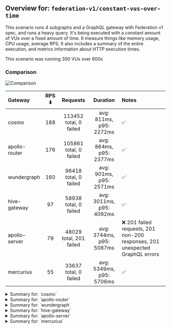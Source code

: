 ## Overview for: `federation-v1/constant-vus-over-time`


This scenario runs 4 subgraphs and a GraphQL gateway with Federation v1 spec, and runs a heavy query. It's being executed with a constant amount of VUs over a fixed amount of time. It measure things like memory usage, CPU usage, average RPS. It also includes a summary of the entire execution, and metrics information about HTTP execution times.


This scenario was running 300 VUs over 600s


### Comparison


<img src="https://imagedelivery.net/KYe9TScr4TldYHA48pczVg/603a5393-7b5d-43e3-56fc-af9d30f67600/public" alt="Comparison" />


| Gateway       | RPS ⬇️ |        Requests         |         Duration         | Notes                                                                       |
| :------------ | :----: | :---------------------: | :----------------------: | :-------------------------------------------------------------------------- |
| cosmo         |  188   | 113452 total, 0 failed  | avg: 811ms, p95: 2272ms  | ✅                                                                           |
| apollo-router |  176   | 105861 total, 0 failed  | avg: 864ms, p95: 2377ms  | ✅                                                                           |
| wundergraph   |  160   |  96418 total, 0 failed  | avg: 901ms, p95: 2571ms  | ✅                                                                           |
| hive-gateway  |   97   |  58938 total, 0 failed  | avg: 3011ms, p95: 4092ms | ✅                                                                           |
| apollo-server |   79   | 48029 total, 201 failed | avg: 3744ms, p95: 5087ms | ❌ 201 failed requests, 201 non-200 responses, 201 unexpected GraphQL errors |
| mercurius     |   55   |  33637 total, 0 failed  | avg: 5349ms, p95: 5706ms | ✅                                                                           |



<details>
  <summary>Summary for: `cosmo`</summary>

  **K6 Output**




```
     ✓ response code was 200
     ✓ no graphql errors
     ✓ valid response structure

     █ setup

     checks.........................: 100.00% ✓ 340296     ✗ 0     
     data_received..................: 10 GB   17 MB/s
     data_sent......................: 135 MB  224 kB/s
     http_req_blocked...............: avg=1.42ms   min=990ns   med=3.03µs   max=3.37s  p(90)=4.76µs   p(95)=5.7µs  
     http_req_connecting............: avg=1.12ms   min=0s      med=0s       max=3.37s  p(90)=0s       p(95)=0s     
     http_req_duration..............: avg=811.17ms min=3.69ms  med=639.32ms max=8.09s  p(90)=1.76s    p(95)=2.27s  
       { expected_response:true }...: avg=811.17ms min=3.69ms  med=639.32ms max=8.09s  p(90)=1.76s    p(95)=2.27s  
     http_req_failed................: 0.00%   ✓ 0          ✗ 113452
     http_req_receiving.............: avg=293.31ms min=30.33µs med=82.74µs  max=7.76s  p(90)=1.15s    p(95)=1.76s  
     http_req_sending...............: avg=24.97ms  min=7.59µs  med=14.08µs  max=6.84s  p(90)=39.72µs  p(95)=15.59ms
     http_req_tls_handshaking.......: avg=0s       min=0s      med=0s       max=0s     p(90)=0s       p(95)=0s     
     http_req_waiting...............: avg=492.87ms min=3.62ms  med=465.68ms max=3.19s  p(90)=898.63ms p(95)=1.04s  
     http_reqs......................: 113452  188.799695/s
     iteration_duration.............: avg=1.57s    min=16.38ms med=1.24s    max=14.13s p(90)=3.34s    p(95)=4.13s  
     iterations.....................: 113432  188.766412/s
     vus............................: 300     min=300      max=300 
     vus_max........................: 300     min=300      max=300 
```


**Performance Overview**


<img src="https://imagedelivery.net/KYe9TScr4TldYHA48pczVg/b4b72a0e-655f-4118-d52e-071d40873a00/public" alt="Performance Overview" />


**Subgraphs Overview**


<img src="https://imagedelivery.net/KYe9TScr4TldYHA48pczVg/8e46d573-6dd1-4546-c049-344180ed4c00/public" alt="Subgraphs Overview" />


**HTTP Overview**


<img src="https://imagedelivery.net/KYe9TScr4TldYHA48pczVg/94b80a63-e60e-44a9-d062-d41cdbde3000/public" alt="HTTP Overview" />


  </details>

<details>
  <summary>Summary for: `apollo-router`</summary>

  **K6 Output**




```
     ✓ response code was 200
     ✓ no graphql errors
     ✓ valid response structure

     █ setup

     checks.........................: 100.00% ✓ 317523     ✗ 0     
     data_received..................: 9.3 GB  16 MB/s
     data_sent......................: 126 MB  209 kB/s
     http_req_blocked...............: avg=983.82µs min=1.46µs  med=3.14µs   max=3.51s p(90)=4.72µs   p(95)=5.54µs 
     http_req_connecting............: avg=651.73µs min=0s      med=0s       max=2.88s p(90)=0s       p(95)=0s     
     http_req_duration..............: avg=863.54ms min=6.21ms  med=663.12ms max=7.13s p(90)=1.89s    p(95)=2.37s  
       { expected_response:true }...: avg=863.54ms min=6.21ms  med=663.12ms max=7.13s p(90)=1.89s    p(95)=2.37s  
     http_req_failed................: 0.00%   ✓ 0          ✗ 105861
     http_req_receiving.............: avg=340.01ms min=29.47µs med=79.63µs  max=6.23s p(90)=1.31s    p(95)=1.85s  
     http_req_sending...............: avg=25.67ms  min=7.51µs  med=14.43µs  max=4.54s p(90)=39.08µs  p(95)=12.66ms
     http_req_tls_handshaking.......: avg=0s       min=0s      med=0s       max=0s    p(90)=0s       p(95)=0s     
     http_req_waiting...............: avg=497.85ms min=6.13ms  med=458.23ms max=3.53s p(90)=929.09ms p(95)=1.07s  
     http_reqs......................: 105861  176.132863/s
     iteration_duration.............: avg=1.68s    min=20.09ms med=1.36s    max=11.4s p(90)=3.6s     p(95)=4.4s   
     iterations.....................: 105841  176.099587/s
     vus............................: 30      min=30       max=300 
     vus_max........................: 300     min=300      max=300 
```


**Performance Overview**


<img src="https://imagedelivery.net/KYe9TScr4TldYHA48pczVg/a640e300-5f8e-4e63-75db-5509e56a8400/public" alt="Performance Overview" />


**Subgraphs Overview**


<img src="https://imagedelivery.net/KYe9TScr4TldYHA48pczVg/b4dae65c-207a-4ff2-9988-2f0e9c0d4000/public" alt="Subgraphs Overview" />


**HTTP Overview**


<img src="https://imagedelivery.net/KYe9TScr4TldYHA48pczVg/72fb3fff-6294-4efe-69a6-25ebe1e8e500/public" alt="HTTP Overview" />


  </details>

<details>
  <summary>Summary for: `wundergraph`</summary>

  **K6 Output**




```
     ✓ response code was 200
     ✓ no graphql errors
     ✓ valid response structure

     █ setup

     checks.........................: 100.00% ✓ 289194     ✗ 0    
     data_received..................: 8.5 GB  14 MB/s
     data_sent......................: 114 MB  190 kB/s
     http_req_blocked...............: avg=2.12ms   min=1.5µs   med=3.36µs   max=5.94s  p(90)=5.09µs   p(95)=6µs   
     http_req_connecting............: avg=1.69ms   min=0s      med=0s       max=5.94s  p(90)=0s       p(95)=0s    
     http_req_duration..............: avg=900.7ms  min=6.04ms  med=685.64ms max=7.59s  p(90)=2.02s    p(95)=2.57s 
       { expected_response:true }...: avg=900.7ms  min=6.04ms  med=685.64ms max=7.59s  p(90)=2.02s    p(95)=2.57s 
     http_req_failed................: 0.00%   ✓ 0          ✗ 96418
     http_req_receiving.............: avg=378.22ms min=32.88µs med=92.88µs  max=7.21s  p(90)=1.45s    p(95)=2.04s 
     http_req_sending...............: avg=24.18ms  min=7.46µs  med=15.4µs   max=5.91s  p(90)=46.01µs  p(95)=7.36ms
     http_req_tls_handshaking.......: avg=0s       min=0s      med=0s       max=0s     p(90)=0s       p(95)=0s    
     http_req_waiting...............: avg=498.29ms min=5.89ms  med=433.58ms max=3.09s  p(90)=964.61ms p(95)=1.13s 
     http_reqs......................: 96418   160.445677/s
     iteration_duration.............: avg=1.85s    min=23.1ms  med=1.51s    max=13.39s p(90)=3.92s    p(95)=4.81s 
     iterations.....................: 96398   160.412396/s
     vus............................: 300     min=300      max=300
     vus_max........................: 300     min=300      max=300
```


**Performance Overview**


<img src="https://imagedelivery.net/KYe9TScr4TldYHA48pczVg/ab984eb6-75f1-4165-e2df-bf85b856fa00/public" alt="Performance Overview" />


**Subgraphs Overview**


<img src="https://imagedelivery.net/KYe9TScr4TldYHA48pczVg/8776045b-a606-4484-4a69-c3af13507400/public" alt="Subgraphs Overview" />


**HTTP Overview**


<img src="https://imagedelivery.net/KYe9TScr4TldYHA48pczVg/a6673091-2ee4-4028-dc5d-3616f35dac00/public" alt="HTTP Overview" />


  </details>

<details>
  <summary>Summary for: `hive-gateway`</summary>

  **K6 Output**




```
     ✓ response code was 200
     ✓ no graphql errors
     ✓ valid response structure

     █ setup

     checks.........................: 100.00% ✓ 176754    ✗ 0    
     data_received..................: 5.2 GB  8.6 MB/s
     data_sent......................: 70 MB   116 kB/s
     http_req_blocked...............: avg=45.63µs  min=1.38µs   med=3.76µs  max=131.97ms p(90)=5.47µs   p(95)=6.19µs  
     http_req_connecting............: avg=26.93µs  min=0s       med=0s      max=28.32ms  p(90)=0s       p(95)=0s      
     http_req_duration..............: avg=3.01s    min=12.28ms  med=2.88s   max=43.48s   p(90)=3.43s    p(95)=4.09s   
       { expected_response:true }...: avg=3.01s    min=12.28ms  med=2.88s   max=43.48s   p(90)=3.43s    p(95)=4.09s   
     http_req_failed................: 0.00%   ✓ 0         ✗ 58938
     http_req_receiving.............: avg=3.15ms   min=34.1µs   med=83.44µs max=834.54ms p(90)=592.15µs p(95)=6.31ms  
     http_req_sending...............: avg=643.23µs min=7.86µs   med=18.46µs max=431.44ms p(90)=37.69µs  p(95)=132.45µs
     http_req_tls_handshaking.......: avg=0s       min=0s       med=0s      max=0s       p(90)=0s       p(95)=0s      
     http_req_waiting...............: avg=3s       min=12.17ms  med=2.88s   max=43.48s   p(90)=3.42s    p(95)=4.08s   
     http_reqs......................: 58938   97.808494/s
     iteration_duration.............: avg=3.06s    min=142.74ms med=2.93s   max=43.51s   p(90)=3.49s    p(95)=4.14s   
     iterations.....................: 58918   97.775303/s
     vus............................: 133     min=133     max=300
     vus_max........................: 300     min=300     max=300
```


**Performance Overview**


<img src="https://imagedelivery.net/KYe9TScr4TldYHA48pczVg/b418379e-e0c3-41d3-ddeb-63e23727a000/public" alt="Performance Overview" />


**Subgraphs Overview**


<img src="https://imagedelivery.net/KYe9TScr4TldYHA48pczVg/6409df4c-73c9-43f9-f220-c7ff8b519b00/public" alt="Subgraphs Overview" />


**HTTP Overview**


<img src="https://imagedelivery.net/KYe9TScr4TldYHA48pczVg/db997e1f-c9cf-4d85-e9e8-28584495e900/public" alt="HTTP Overview" />


  </details>

<details>
  <summary>Summary for: `apollo-server`</summary>

  **K6 Output**




```
     ✗ response code was 200
      ↳  99% — ✓ 47808 / ✗ 201
     ✗ no graphql errors
      ↳  99% — ✓ 47808 / ✗ 201
     ✓ valid response structure

     █ setup

     checks.........................: 99.72% ✓ 143424    ✗ 402  
     data_received..................: 4.2 GB 7.0 MB/s
     data_sent......................: 57 MB  94 kB/s
     http_req_blocked...............: avg=46.57µs  min=1.32µs   med=3.03µs   max=36.85ms  p(90)=4.53µs   p(95)=5.34µs 
     http_req_connecting............: avg=41.29µs  min=0s       med=0s       max=36.82ms  p(90)=0s       p(95)=0s     
     http_req_duration..............: avg=3.74s    min=12.74ms  med=3.26s    max=1m0s     p(90)=4.64s    p(95)=5.08s  
       { expected_response:true }...: avg=3.5s     min=12.74ms  med=3.26s    max=59.9s    p(90)=4.61s    p(95)=5.03s  
     http_req_failed................: 0.41%  ✓ 201       ✗ 47828
     http_req_receiving.............: avg=516.28µs min=0s       med=107.84µs max=448.64ms p(90)=179.21µs p(95)=262.3µs
     http_req_sending...............: avg=120.26µs min=8.19µs   med=15.06µs  max=179.03ms p(90)=29.07µs  p(95)=38.19µs
     http_req_tls_handshaking.......: avg=0s       min=0s       med=0s       max=0s       p(90)=0s       p(95)=0s     
     http_req_waiting...............: avg=3.74s    min=12.63ms  med=3.26s    max=1m0s     p(90)=4.64s    p(95)=5.08s  
     http_reqs......................: 48029  79.558018/s
     iteration_duration.............: avg=3.76s    min=198.76ms med=3.27s    max=1m0s     p(90)=4.66s    p(95)=5.1s   
     iterations.....................: 48009  79.524889/s
     vus............................: 142    min=142     max=300
     vus_max........................: 300    min=300     max=300
```


**Performance Overview**


<img src="https://imagedelivery.net/KYe9TScr4TldYHA48pczVg/74ec6557-96de-445e-b324-5b668b900800/public" alt="Performance Overview" />


**Subgraphs Overview**


<img src="https://imagedelivery.net/KYe9TScr4TldYHA48pczVg/ef537ae7-100c-46b9-07b6-6a97f473fb00/public" alt="Subgraphs Overview" />


**HTTP Overview**


<img src="https://imagedelivery.net/KYe9TScr4TldYHA48pczVg/e9127ffd-d5f8-4eef-d8a5-0872421df800/public" alt="HTTP Overview" />


  </details>

<details>
  <summary>Summary for: `mercurius`</summary>

  **K6 Output**




```
     ✓ response code was 200
     ✓ no graphql errors
     ✓ valid response structure

     █ setup

     checks.........................: 100.00% ✓ 100851    ✗ 0    
     data_received..................: 3.0 GB  4.9 MB/s
     data_sent......................: 40 MB   66 kB/s
     http_req_blocked...............: avg=45.2µs   min=1.47µs   med=4.11µs   max=32.81ms  p(90)=5.53µs  p(95)=6.08µs  
     http_req_connecting............: avg=36.96µs  min=0s       med=0s       max=18.53ms  p(90)=0s      p(95)=0s      
     http_req_duration..............: avg=5.34s    min=14.85ms  med=5.39s    max=11.8s    p(90)=5.62s   p(95)=5.7s    
       { expected_response:true }...: avg=5.34s    min=14.85ms  med=5.39s    max=11.8s    p(90)=5.62s   p(95)=5.7s    
     http_req_failed................: 0.00%   ✓ 0         ✗ 33637
     http_req_receiving.............: avg=313.85µs min=39.6µs   med=120.83µs max=414.87ms p(90)=167.4µs p(95)=188.25µs
     http_req_sending...............: avg=41.49µs  min=8.16µs   med=23.54µs  max=41.42ms  p(90)=35.67µs p(95)=40.66µs 
     http_req_tls_handshaking.......: avg=0s       min=0s       med=0s       max=0s       p(90)=0s      p(95)=0s      
     http_req_waiting...............: avg=5.34s    min=14.66ms  med=5.39s    max=11.79s   p(90)=5.62s   p(95)=5.7s    
     http_reqs......................: 33637   55.827657/s
     iteration_duration.............: avg=5.36s    min=103.68ms med=5.41s    max=11.82s   p(90)=5.63s   p(95)=5.71s   
     iterations.....................: 33617   55.794463/s
     vus............................: 131     min=131     max=300
     vus_max........................: 300     min=300     max=300
```


**Performance Overview**


<img src="https://imagedelivery.net/KYe9TScr4TldYHA48pczVg/e3c59f49-293c-4238-556a-6e48fd9a7e00/public" alt="Performance Overview" />


**Subgraphs Overview**


<img src="https://imagedelivery.net/KYe9TScr4TldYHA48pczVg/a7f83663-b92b-4bb8-a125-c21755c2e000/public" alt="Subgraphs Overview" />


**HTTP Overview**


<img src="https://imagedelivery.net/KYe9TScr4TldYHA48pczVg/66375ef4-c872-4864-7e65-3ba9320bf400/public" alt="HTTP Overview" />


  </details>